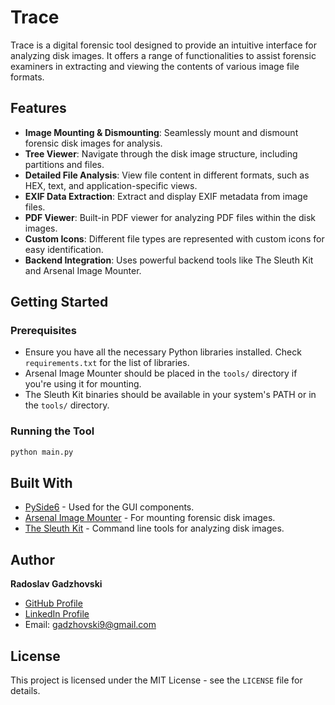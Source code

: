 
# Trace

Trace is a digital forensic tool designed to provide an intuitive interface for analyzing disk images. It offers a range of functionalities to assist forensic examiners in extracting and viewing the contents of various image file formats.

## Features

- **Image Mounting & Dismounting**: Seamlessly mount and dismount forensic disk images for analysis.
- **Tree Viewer**: Navigate through the disk image structure, including partitions and files.
- **Detailed File Analysis**: View file content in different formats, such as HEX, text, and application-specific views.
- **EXIF Data Extraction**: Extract and display EXIF metadata from image files.
- **PDF Viewer**: Built-in PDF viewer for analyzing PDF files within the disk images.
- **Custom Icons**: Different file types are represented with custom icons for easy identification.
- **Backend Integration**: Uses powerful backend tools like The Sleuth Kit and Arsenal Image Mounter.

## Getting Started

### Prerequisites

- Ensure you have all the necessary Python libraries installed. Check `requirements.txt` for the list of libraries.
- Arsenal Image Mounter should be placed in the `tools/` directory if you're using it for mounting.
- The Sleuth Kit binaries should be available in your system's PATH or in the `tools/` directory.

### Running the Tool

```bash
python main.py
```

## Built With

- [PySide6](https://pypi.org/project/PySide6/) - Used for the GUI components.
- [Arsenal Image Mounter](https://arsenalrecon.com/products/image-mounter/) - For mounting forensic disk images.
- [The Sleuth Kit](https://www.sleuthkit.org/sleuthkit/) - Command line tools for analyzing disk images.

## Author

**Radoslav Gadzhovski**  
- [GitHub Profile](https://github.com/Gadzhovski)
- [LinkedIn Profile](https://www.linkedin.com/in/radoslav-gadzhovski/)
- Email: gadzhovski9@gmail.com

## License

This project is licensed under the MIT License - see the `LICENSE` file for details.

